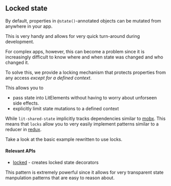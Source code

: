 ## Locked state

By default, properties in ```@state()```-annotated objects can be mutated from anywhere in your app.

This is very handy and allows for very quick turn-around during development.

For complex apps, however, this can become a problem since it is increasingly difficult to know where and when state was changed and who changed it.

To solve this, we provide a locking mechanism that protects properties from any access _except for a defined context_.

This allows you to 
* pass state into LitElements without having to worry about unforseen side effects.
* explicitly limit state mutations to a defined context

While `lit-shared-state` implicitly tracks dependencies similar to [mobx](https://www.npmjs.com/package/mobx). This means that `locks` allow you to very easily implement patterns similar to a reducer in [redux](https://www.npmjs.com/package/redux).

Take a look at the basic example rewritten to use locks.

<code-sample folder="samples/locks" style="height: 600px;"> </code-sample>

#### Relevant APIs
* [locked](api/modules.html#locked) - creates locked state decorators

This pattern is extremely powerful since it allows for very transparent state manpulation patterns
that are easy to reason about.
